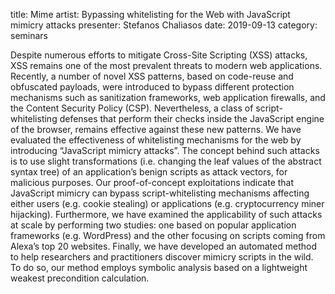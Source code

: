 title: Mime artist: Bypassing whitelisting for the Web with JavaScript mimicry attacks 
presenter: Stefanos Chaliasos
date: 2019-09-13 
category: seminars

Despite numerous efforts to mitigate Cross-Site Scripting (XSS) attacks, XSS remains one of the most prevalent threats to modern web applications. Recently, a number of novel XSS patterns, based on code-reuse and obfuscated payloads, were introduced to bypass different protection mechanisms such as sanitization frameworks, web application firewalls, and the Content Security Policy (CSP). Nevertheless, a class of script-whitelisting defenses that perform their checks inside the JavaScript engine of the browser, remains effective against these new patterns. We have evaluated the effectiveness of whitelisting mechanisms for the web by introducing “JavaScript mimicry attacks”. The concept behind such attacks is to use slight transformations (i.e. changing the leaf values of the abstract syntax tree) of an application’s benign scripts as attack vectors, for malicious purposes. Our proof-of-concept exploitations indicate that JavaScript mimicry can bypass script-whitelisting mechanisms affecting either users (e.g. cookie stealing) or applications (e.g. cryptocurrency miner hijacking). Furthermore, we have examined the applicability of such attacks at scale by performing two studies: one based on popular application frameworks (e.g. WordPress) and the other focusing on scripts coming from Alexa’s top 20 websites. Finally, we have developed an automated method to help researchers and practitioners discover mimicry scripts in the wild. To do so, our method employs symbolic analysis based on a lightweight weakest precondition calculation.
